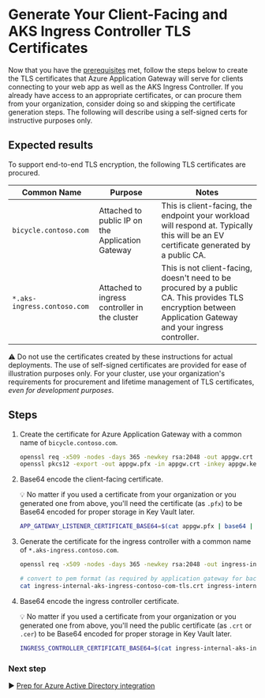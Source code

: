 # Generate Your Client-Facing and AKS Ingress Controller TLS Certificates

Now that you have the [prerequisites](./01-prerequisites.md) met, follow the steps below to create the TLS certificates that Azure Application Gateway will serve for clients connecting to your web app as well as the AKS Ingress Controller. If you already have access to an appropriate certificates, or can procure them from your organization, consider doing so and skipping the certificate generation steps. The following will describe using a self-signed certs for instructive purposes only.

## Expected results

To support end-to-end TLS encryption, the following TLS certificates are procured.

| Common Name                 | Purpose                                          | Notes |
|-----------------------------|--------------------------------------------------|-------|
| `bicycle.contoso.com`       | Attached to public IP on the Application Gateway | This is client-facing, the endpoint your workload will respond at. Typically this will be an EV certificate generated by a public CA. |
| `*.aks-ingress.contoso.com` | Attached to ingress controller in the cluster    | This is not client-facing, doesn't need to be procured by a public CA. This provides TLS encryption between Application Gateway and your ingress controller. |

:warning: Do not use the certificates created by these instructions for actual deployments. The use of self-signed certificates are provided for ease of illustration purposes only. For your cluster, use your organization's requirements for procurement and lifetime management of TLS certificates, _even for development purposes_.

## Steps

1. Create the certificate for Azure Application Gateway with a common name of `bicycle.contoso.com`.

   ```bash
   openssl req -x509 -nodes -days 365 -newkey rsa:2048 -out appgw.crt -keyout appgw.key -subj "/CN=bicycle.contoso.com/O=Contoso Bicycle"
   openssl pkcs12 -export -out appgw.pfx -in appgw.crt -inkey appgw.key -passout pass:
   ```

1. Base64 encode the client-facing certificate.

   :bulb: No matter if you used a certificate from your organization or you generated one from above, you'll need the certificate (as `.pfx`) to be Base64 encoded for proper storage in Key Vault later.

   ```bash
   APP_GATEWAY_LISTENER_CERTIFICATE_BASE64=$(cat appgw.pfx | base64 | tr -d '\n')
   ```

1. Generate the certificate for the ingress controller with a common name of `*.aks-ingress.contoso.com`.

   ```bash
   openssl req -x509 -nodes -days 365 -newkey rsa:2048 -out ingress-internal-aks-ingress-contoso-com-tls.crt -keyout ingress-internal-aks-ingress-contoso-com-tls.key -subj "/CN=*.aks-ingress.contoso.com/O=Contoso AKS Ingress"

   # convert to pem format (as required by application gateway for backend pool)
   cat ingress-internal-aks-ingress-contoso-com-tls.crt ingress-internal-aks-ingress-contoso-com-tls.key > ingress-internal-aks-ingress-contoso-com-tls.pem
   ```

1. Base64 encode the ingress controller certificate.

   :bulb: No matter if you used a certificate from your organization or you generated one from above, you'll need the public certificate (as `.crt` or `.cer`) to be Base64 encoded for proper storage in Key Vault later.

   ```bash
   INGRESS_CONTROLLER_CERTIFICATE_BASE64=$(cat ingress-internal-aks-ingress-contoso-com-tls.crt | base64 | tr -d '\n')
   ```

### Next step

:arrow_forward: [Prep for Azure Active Directory integration](./03-aad.md)
